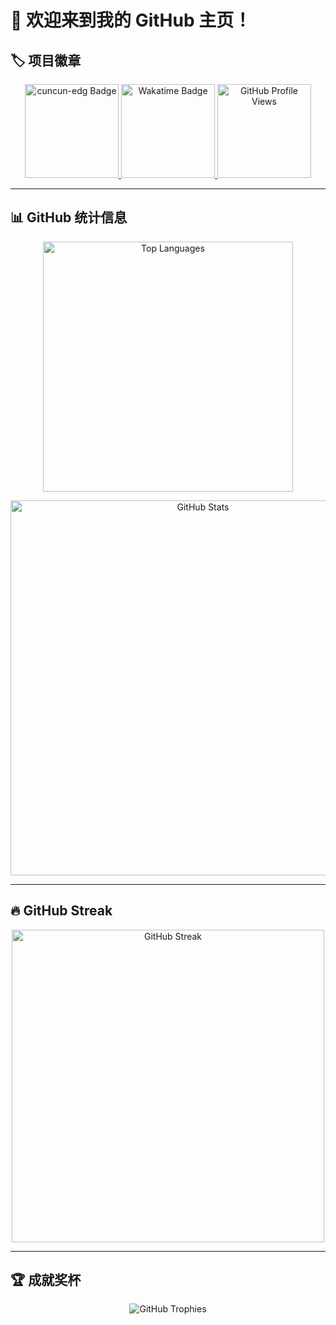 # 👋 欢迎来到我的 GitHub 主页！

## 🏷️ 项目徽章

<p align="center">
  <a href="https://github.com/cuncun-edg" target="_blank">
    <img src="https://img.shields.io/badge/cuncun-edg-%231677ff?style=flat" alt="cuncun-edg Badge" width="150" />
  </a>
  <a href="https://wakatime.com/@018e0793-354b-42d4-8c6d-8dba8d71ab4f" target="_blank">
    <img src="https://wakatime.com/badge/user/018e0793-354b-42d4-8c6d-8dba8d71ab4f.svg" alt="Wakatime Badge" width="150" />
  </a>
  <a href="https://komarev.com/ghpvc/?username=cuncun-edg&abbreviated=true" target="_blank">
    <img src="https://komarev.com/ghpvc/?username=cuncun-edg&abbreviated=true" alt="GitHub Profile Views" width="150" />
  </a>
</p>

---

## 📊 GitHub 统计信息

<p align="center">
  <img src="https://github-readme-stats.vercel.app/api/top-langs/?username=cuncun-edg&locale=en&line_height=33&theme=radical&langs_count=5&layout=compact" alt="Top Languages" width="400" />
</p>

<p align="center">
  <img src="https://github-readme-stats.vercel.app/api?username=cuncun-edg&locale=en&line_height=33&show_icons=true&theme=radical&rank_icon=github" alt="GitHub Stats" width="600" />
</p>

---

## 🔥 GitHub Streak

<p align="center">
  <picture>
    <source media="(prefers-color-scheme: dark)" srcset="https://github-readme-streak-stats.herokuapp.com/?user=cuncun-edg&theme=dark&hide_border=true" />
    <source media="(prefers-color-scheme: light)" srcset="https://github-readme-streak-stats.herokuapp.com/?user=cuncun-edg&theme=light&hide_border=true" />
    <img src="https://github-readme-streak-stats.herokuapp.com/?user=cuncun-edg&theme=default&hide_border=true" alt="GitHub Streak" width="500" />
  </picture>
</p>

---

## 🏆 成就奖杯

<p align="center">
  <img src="https://github-profile-trophy.vercel.app/?username=cuncun-edg&theme=gruvbox&row=1&column=5&no-frame=true&no-bg=true" alt="GitHub Trophies" />
</p>
